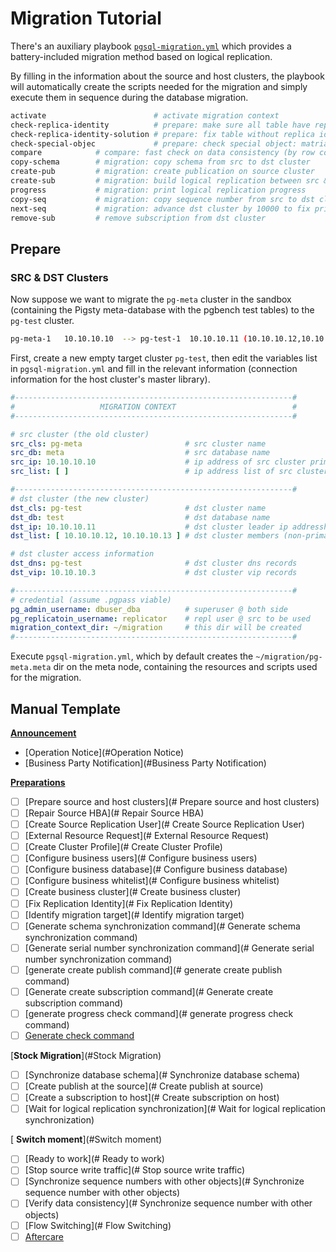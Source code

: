 # Migration Tutorial

There's an auxiliary playbook [`pgsql-migration.yml`](p-pgsql.md#pgsql-migration) which provides a battery-included migration method based on logical replication. 

By filling in the information about the source and host clusters, the playbook will automatically create the scripts needed for the migration and simply execute them in sequence during the database migration.

```bash
activate                        # activate migration context
check-replica-identity          # prepare: make sure all table have replica identity
check-replica-identity-solution # prepare: fix table without replica identity
check-special-objec             # prepare: check special object: matrialized view
compare            # compare: fast check on data consistency (by row count)
copy-schema        # migration: copy schema from src to dst cluster
create-pub         # migration: create publication on source cluster
create-sub         # migration: build logical replication between src & dst clusters
progress           # migration: print logical replication progress
copy-seq           # migration: copy sequence number from src to dst cluster
next-seq           # migration: advance dst cluster by 10000 to fix primary confliction
remove-sub         # remove subscription from dst cluster
```



## Prepare

### SRC & DST Clusters

Now suppose we want to migrate the `pg-meta` cluster in the sandbox (containing the Pigsty meta-database with the pgbench test tables) to the `pg-test` cluster.


```bash
pg-meta-1	10.10.10.10  --> pg-test-1	10.10.10.11 (10.10.10.12,10.10.10.13)
```

First, create a new empty target cluster `pg-test`, then edit the variables list in `pgsql-migration.yml` and fill in the relevant information (connection information for the host cluster's master library).

```yaml
#--------------------------------------------------------------#
#                   MIGRATION CONTEXT                          #
#--------------------------------------------------------------#

# src cluster (the old cluster)
src_cls: pg-meta                       # src cluster name
src_db: meta                           # src database name
src_ip: 10.10.10.10                    # ip address of src cluster primary
src_list: [ ]                          # ip address list of src cluster members (non-primary)

#--------------------------------------------------------------#
# dst cluster (the new cluster)
dst_cls: pg-test                       # dst cluster name
dst_db: test                           # dst database name
dst_ip: 10.10.10.11                    # dst cluster leader ip addressh
dst_list: [ 10.10.10.12, 10.10.10.13 ] # dst cluster members (non-primary)

# dst cluster access information
dst_dns: pg-test                       # dst cluster dns records
dst_vip: 10.10.10.3                    # dst cluster vip records

#--------------------------------------------------------------#
# credential (assume .pgpass viable)
pg_admin_username: dbuser_dba          # superuser @ both side
pg_replicatoin_username: replicator    # repl user @ src to be used
migration_context_dir: ~/migration     # this dir will be created
#--------------------------------------------------------------#

```

Execute `pgsql-migration.yml`, which by default creates the `~/migration/pg-meta.meta` dir on the meta node, containing the resources and scripts used for the migration.





## Manual Template

[**Announcement**](#migration-tutorial)

* [Operation Notice](#Operation Notice)
* [Business Party Notification](#Business Party Notification)

[**Preparations**](#Preparations)

* [ ] [Prepare source and host clusters](# Prepare source and host clusters)
* [ ] [Repair Source HBA](# Repair Source HBA)
* [ ] [Create Source Replication User](# Create Source Replication User)
* [ ] [External Resource Request](# External Resource Request)
* [ ] [Create Cluster Profile](# Create Cluster Profile)
* [ ] [Configure business users](# Configure business users)
* [ ] [Configure business database](# Configure business database)
* [ ] [Configure business whitelist](# Configure business whitelist)
* [ ] [Create business cluster](# Create business cluster)
* [ ] [Fix Replication Identity](# Fix Replication Identity)
* [ ] [Identify migration target](# Identify migration target)
* [ ] [Generate schema synchronization command](# Generate schema synchronization command)
* [ ] [Generate serial number synchronization command](# Generate serial number synchronization command)
* [ ] [generate create publish command](# generate create publish command)
* [ ] [Generate create subscription command](# Generate create subscription command)
* [ ] [generate progress check command](# generate progress check command)
* [ ] [Generate check command](#生成校验命令)

[**Stock Migration**](#Stock Migration)

- [ ] [Synchronize database schema](# Synchronize database schema)
- [ ] [Create publish at the source](# Create publish at source)
- [ ] [Create a subscription to host](# Create subscription on host)
- [ ] [Wait for logical replication synchronization](# Wait for logical replication synchronization)

[ **Switch moment**](#Switch moment)

- [ ] [Ready to work](# Ready to work)
- [ ] [Stop source write traffic](# Stop source write traffic)
- [ ] [Synchronize sequence numbers with other objects](# Synchronize sequence number with other objects)
- [ ] [Verify data consistency](# Synchronize sequence number with other objects)
- [ ] [Flow Switching](# Flow Switching)
- [ ] [Aftercare](#善后工作)
